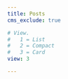 ```yaml
---
title: Posts
cms_exclude: true

# View.
#   1 = List
#   2 = Compact
#   3 = Card
view: 3

---
```

<!-- 
# Optional header image (relative to `static/media/` folder).
header:
  caption: ''
  image: '' -->

